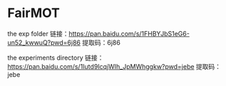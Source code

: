 # FairMOT
the exp folder 链接：https://pan.baidu.com/s/1FHBYJbS1eG6-un52_kwwuQ?pwd=6j86 提取码：6j86 

the experiments directory 链接：https://pan.baidu.com/s/1Iutd9IcqjWIh_JpMWhggkw?pwd=jebe 提取码：jebe 

